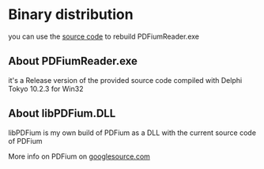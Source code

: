 # Binary distribution

you can use the [source code](https://github.com/tothpaul/PDFiumReader/tree/master/src) to rebuild PDFiumReader.exe

## About PDFiumReader.exe

it's a Release version of the provided source code compiled with Delphi Tokyo 10.2.3 for Win32

## About libPDFium.DLL

libPDFium is my own build of PDFium as a DLL with the current source code of PDFium

More info on PDFium on [googlesource.com](https://pdfium.googlesource.com/pdfium/)
